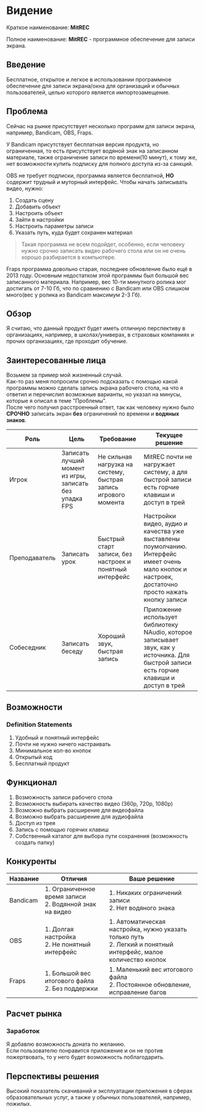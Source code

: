 # Видение
Краткое наименование: **MitREC**

Полное наименование: **MitREC** - программное обеспечение для записи экрана.

## Введение
Бесплатное, открытое и легкое в использовании программное обеспечение для записи экрана/окна для организаций и обычных пользователей, целью которого является импортозамещение.

## Проблема
Сейчас на рынке присутствует несколько программ для записи экрана, например, Bandicam, OBS, Fraps.

У Bandicam присутствует бесплатная версия продукта, но ограниченная, то есть присутствует водяной знак на записанном материале, также ограничение записи по времени(10 минут), к тому же, нет возможности купить подписку для полного доступа из-за санкций.

OBS не требует подписки, программа является бесплатной, **НО** содержит трудный и муторный интерфейс. Чтобы начать записывать видео, нужно:
1. Создать сцену
2. Добавить объект
3. Настроить объект
4. Зайти в настройки
5. Настроить параметры записи
6. Указать путь, куда будет сохранен материал
>Такая программа не всем подойдет, особенно, если человеку нужно срочно записать видео рабочего стола или он не очень хорошо разбирается в компьютере.

Fraps программа довольно старая, последнее обновление было ещё в 2013 году. Основным недостатком этой программы был большой вес записанного материала. Например, вес 10-ти минутного ролика мог достигать от 7-10 Гб, что по сравнению с Bandicam или OBS слишком много(вес у ролика из Bandicam максимум 2-3 Гб).

## Обзор
Я считаю, что данный продукт будет иметь отличную перспективу в организациях, например, в школах/универах, в страховых компаниях и прочих организациях, где проходит обучение.

## Заинтересованные лица
Возьмем за пример мой жизненный случай.<br> Как-то раз меня попросили срочно подсказать с помощью какой программы можно сделать запись экрана рабочего стола, на что я ответил и перечислил возможные варианты, но указал на минусы, которые я описал в теме "Проблемы".<br> После чего получил расстроенный ответ, так как человеку нужно было **СРОЧНО** записать экран **без** ограничений по времени и <b>водяных знаков</b>.

| Роль               |Цель|Требование|Текущее решение|
| -------------------|--------------------|--------------------|-------------------|
| Игрок              |Записать лучший момент из игры, записать без упадка FPS| Не сильная нагрузка на систему, быстрая запись игрового момента| MitREC почти не нагружает систему, а для быстрой записи есть горчие клавиши и доступ в трей |
| Преподаватель      |Записать урок| Быстрый старт записи, без настроек и понятный интерфейс|Настройки видео, аудио и качества уже выставлены поумолчанию. Интерфейс имеет очень мало кнопок и настроек, достаточно просто нажать кнопку записи|
| Собеседник         |Записать беседу|Хороший звук, быстрая запись|Приложение использует библиотеку NAudio, которое записывает звук, как у источника. Для быстрой записи есть горчие клавиши и доступ в трей   |


## Возможности
### Definition Statements
1. Удобный и понятный интерфейс
2. Почти не нужно ничего настраивать
3. Минимальное кол-во кнопок
4. Открытый код
5. Бесплатный продукт

## Функционал
1. Возможность записи рабочего стола
2. Возможность выбирать качество видео (360p, 720p, 1080p)
3. Возможно выбрать расширение для видеофайла
4. Возможно выбрать расширение для аудиофайла
5. Доступ из трея
6. Запись с помощью горячих клавиш
7. Собственный каталог для выбора пути сохранения (возможность создать папку)

## Конкуренты
| Название  | Отличия                          | Ваше решение                               |
| --------- | -------------------------------- | ------------------------------------------ |
| Bandicam  | 1. Ограниченное время записи<br>2. Водянной знак на видео | 1. Никаких ограничений записи<br>2. Нет водяного знака |
| OBS       | 1. Долгая настройка<br>2. Не понятный интерфейс       | 1. Автоматическая настройка, нужно указать только путь<br>2. Легкий и понятный интерфейс, малое количество кнопок |
| Fraps     | 1. Большой вес итогового файла<br>2. Без поддержки   | 1. Маленький вес итогового файла<br>2. Постоянное обновление, исправление багов |

## Расчет рынка
### Заработок
Я добавлю возможность доната по желанию.<br> Если пользователю понравится приложение и он не против пожертвовать, то у него будет возможность поблагодарить.

## Перспективы решения
Высокий показатель скачиваний и эксплуатации приложения в сферах образовательных услуг, а также у обычных пользователей, например, пожилых.
